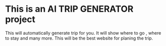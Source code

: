 # This is an AI TRIP GENERATOR project

This will automatically generate trip for you.
It will show where to go , where to stay and many more.
This will be the best website for planing the trip.